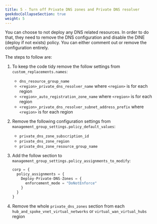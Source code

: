 ```yaml
---
title: 5 - Turn off Private DNS zones and Private DNS resolver
geekdocCollapseSection: true
weight: 5
---
```


You can choose to not deploy any DNS related resources. In order to do that, they need to remove the DNS configuration and disable the DINE (deploy if not exists) policy. You can either comment out or remove the configuration entirely.

The steps to follow are:

1. To keep the code tidy remove the follow settings from `custom_replacements.names`:
    * `dns_resource_group_name`
    * `<region>_private_dns_resolver_name` where `<region>` is for each region
    * `<region>_auto_registration_zone_name` where `<region>` is for each region
    * `<region>_private_dns_resolver_subnet_address_prefix` where `<region>` is for each region
1. Remove the following configuration settings from `management_group_settings.policy_default_values`:
    * `private_dns_zone_subscription_id`
    * `private_dns_zone_region`
    * `private_dns_zone_resource_group_name`
1. Add the follow section to `management_group_settings.policy_assignments_to_modify`:

    ```terraform
    corp = {
      policy_assignments = {
        Deploy-Private-DNS-Zones = {
          enforcement_mode = "DoNotEnforce"
        }
      }
    }
    ```

1. Remove the whole `private_dns_zones` section from each `hub_and_spoke_vnet_virtual_networks` or `virtual_wan_virtual_hubs` region
